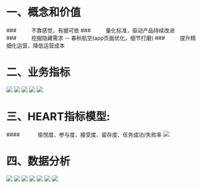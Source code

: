 # 一、概念和价值
###&nbsp;&nbsp;&nbsp;&nbsp;&nbsp;&nbsp;&nbsp;&nbsp;&nbsp;&nbsp;不靠感觉，有据可依
###&nbsp;&nbsp;&nbsp;&nbsp;&nbsp;&nbsp;&nbsp;&nbsp;&nbsp;&nbsp;量化标准，驱动产品持续改进
###&nbsp;&nbsp;&nbsp;&nbsp;&nbsp;&nbsp;&nbsp;&nbsp;&nbsp;&nbsp;挖掘隐藏需求 -- 春秋航空(app页面优化，细节打磨)
###&nbsp;&nbsp;&nbsp;&nbsp;&nbsp;&nbsp;&nbsp;&nbsp;&nbsp;&nbsp;提升精细化运营，降低运营成本
# 二、业务指标
![](/assets/QQ20190722-124936@2x.png)
![](/assets/QQ20190722-125037@2x.png)
![](/assets/QQ20190722-125705@2x.png)
![](/assets/QQ20190722-130300@2x.png)
![](/assets/QQ20190722-130347@2x.png)
# 三、HEART指标模型:
####&nbsp;&nbsp;&nbsp;&nbsp;&nbsp;&nbsp;&nbsp;&nbsp;&nbsp;&nbsp;&nbsp;&nbsp;愉悦度、参与度、接受度、留存度、任务成功/失败率
 ![](/assets/QQ20190722-130642@2x.png)
# 四、数据分析
![](/assets/QQ20190722-131105@2x.png)
![](/assets/QQ20190722-131218@2x.png)
![](/assets/QQ20190722-131518@2x.png)
![](/assets/QQ20190722-132039@2x.png)
![](/assets/QQ20190722-132244@2x.png)
![](/assets/QQ20190722-132342@2x.png)
![](/assets/QQ20190722-132657@2x.png)















